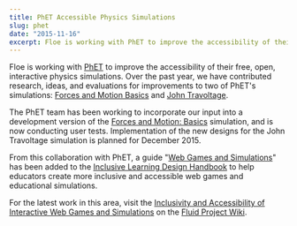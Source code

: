 ```yaml
---
title: PhET Accessible Physics Simulations
slug: phet
date: "2015-11-16"
excerpt: Floe is working with PhET to improve the accessibility of their free, open, interactive physics simulations.
---
```


Floe is working with [PhET](https://phet.colorado.edu/) to improve the accessibility of their free, open, interactive
physics simulations. Over the past year, we have contributed research, ideas, and evaluations for improvements to two of
PhET's simulations: [Forces and Motion Basics](https://wiki.fluidproject.org/display/fluid/PhET+Forces+and+Motion+Simulation+Design)
and [John Travoltage](https://wiki.fluidproject.org/display/fluid/PhET+John+Travoltage+Simulation+Design).

The PhET team has been working to incorporate our input into a development version of the
[Forces and Motion: Basics](https://phet.colorado.edu/en/simulations/forces-and-motion-basics) simulation, and is now
conducting user tests. Implementation of the new designs for the John Travoltage simulation is planned for
<time datetime="2015-12">December 2015</time>.

From this collaboration with PhET, a guide
"[Web Games and Simulations](https://handbook.floeproject.org/approaches/web-games-and-simulations/)" has been added to the
[Inclusive Learning Design Handbook](https://handbook.floeproject.org/) to help educators create more inclusive and
accessible web games and educational simulations.

For the latest work in this area, visit the
[Inclusivity and Accessibility of Interactive Web Games and Simulations](https://wiki.fluidproject.org/display/fluid/Inclusivity+and+Accessibility+of+Interactive+Web+Games+and+Simulations)
on the [Fluid Project Wiki](https://wiki.fluidproject.org/).
